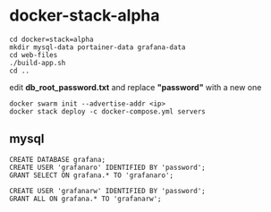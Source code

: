 # docker-stack-alpha

    cd docker=stack=alpha
    mkdir mysql-data portainer-data grafana-data
    cd web-files
    ./build-app.sh
    cd ..
    
edit **db_root_password.txt** and replace **"password"** with a new one

    docker swarm init --advertise-addr <ip>
    docker stack deploy -c docker-compose.yml servers

## mysql
    CREATE DATABASE grafana;
    CREATE USER 'grafanaro' IDENTIFIED BY 'password';
    GRANT SELECT ON grafana.* TO 'grafanaro';

    CREATE USER 'grafanarw' IDENTIFIED BY 'password';
    GRANT ALL ON grafana.* TO 'grafanarw';
